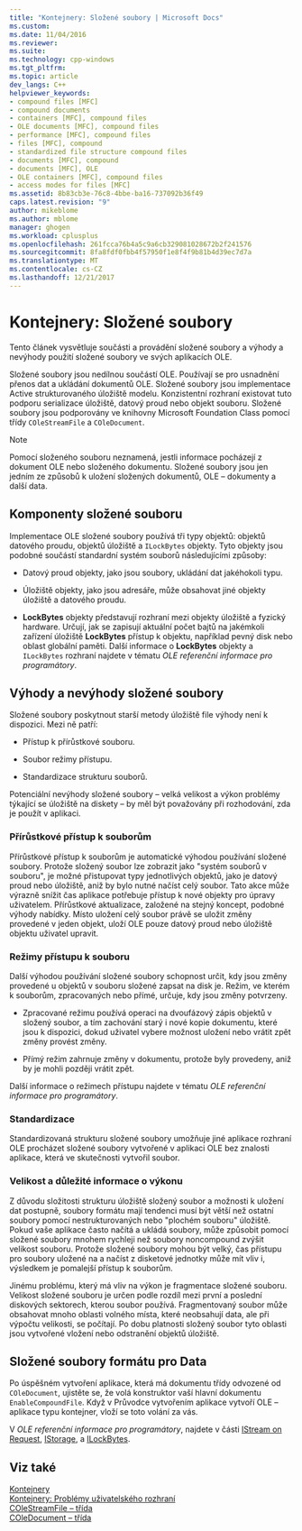 ```yaml
---
title: "Kontejnery: Složené soubory | Microsoft Docs"
ms.custom: 
ms.date: 11/04/2016
ms.reviewer: 
ms.suite: 
ms.technology: cpp-windows
ms.tgt_pltfrm: 
ms.topic: article
dev_langs: C++
helpviewer_keywords:
- compound files [MFC]
- compound documents
- containers [MFC], compound files
- OLE documents [MFC], compound files
- performance [MFC], compound files
- files [MFC], compound
- standardized file structure compound files
- documents [MFC], compound
- documents [MFC], OLE
- OLE containers [MFC], compound files
- access modes for files [MFC]
ms.assetid: 8b83cb3e-76c8-4bbe-ba16-737092b36f49
caps.latest.revision: "9"
author: mikeblome
ms.author: mblome
manager: ghogen
ms.workload: cplusplus
ms.openlocfilehash: 261fcca76b4a5c9a6cb329081028672b2f241576
ms.sourcegitcommit: 8fa8fdf0fbb4f57950f1e8f4f9b81b4d39ec7d7a
ms.translationtype: MT
ms.contentlocale: cs-CZ
ms.lasthandoff: 12/21/2017
---
```

# <a name="containers-compound-files"></a>Kontejnery: Složené soubory
Tento článek vysvětluje součásti a provádění složené soubory a výhody a nevýhody použití složené soubory ve svých aplikacích OLE.  
  
 Složené soubory jsou nedílnou součástí OLE. Používají se pro usnadnění přenos dat a ukládání dokumentů OLE. Složené soubory jsou implementace Active strukturovaného úložiště modelu. Konzistentní rozhraní existovat tuto podporu serializace úložiště, datový proud nebo objekt souboru. Složené soubory jsou podporovány ve knihovny Microsoft Foundation Class pomocí třídy `COleStreamFile` a `COleDocument`.  
  
> [!NOTE]
>  Pomocí složeného souboru neznamená, jestli informace pocházejí z dokument OLE nebo složeného dokumentu. Složené soubory jsou jen jedním ze způsobů k uložení složených dokumentů, OLE – dokumenty a další data.  
  
##  <a name="_core_components_of_a_compound_file"></a>Komponenty složené souboru  
 Implementace OLE složené soubory používá tři typy objektů: objektů datového proudu, objektů úložiště a `ILockBytes` objekty. Tyto objekty jsou podobné součástí standardní systém souborů následujícími způsoby:  
  
-   Datový proud objekty, jako jsou soubory, ukládání dat jakéhokoli typu.  
  
-   Úložiště objekty, jako jsou adresáře, může obsahovat jiné objekty úložiště a datového proudu.  
  
-   **LockBytes** objekty představují rozhraní mezi objekty úložiště a fyzický hardware. Určují, jak se zapisují aktuální počet bajtů na jakémkoli zařízení úložiště **LockBytes** přístup k objektu, například pevný disk nebo oblast globální paměti. Další informace o **LockBytes** objekty a `ILockBytes` rozhraní najdete v tématu *OLE referenční informace pro programátory*.  
  
##  <a name="_core_advantages_and_disadvantages_of_compound_files"></a>Výhody a nevýhody složené soubory  
 Složené soubory poskytnout starší metody úložiště file výhody není k dispozici. Mezi ně patří:  
  
-   Přístup k přírůstkové souboru.  
  
-   Soubor režimy přístupu.  
  
-   Standardizace strukturu souborů.  
  
 Potenciální nevýhody složené soubory – velká velikost a výkon problémy týkající se úložiště na diskety – by měl být považovány při rozhodování, zda je použít v aplikaci.  
  
###  <a name="_core_incremental_access_to_files"></a>Přírůstkové přístup k souborům  
 Přírůstkové přístup k souborům je automatické výhodou používání složené soubory. Protože složený soubor lze zobrazit jako "systém souborů v souboru", je možné přistupovat typy jednotlivých objektů, jako je datový proud nebo úložiště, aniž by bylo nutné načíst celý soubor. Tato akce může výrazně snížit čas aplikace potřebuje přístup k nové objekty pro úpravy uživatelem. Přírůstkové aktualizace, založené na stejný koncept, podobné výhody nabídky. Místo uložení celý soubor právě se uložit změny provedené v jeden objekt, uloží OLE pouze datový proud nebo úložiště objektu uživatel upravit.  
  
###  <a name="_core_file_access_modes"></a>Režimy přístupu k souboru  
 Další výhodou používání složené soubory schopnost určit, kdy jsou změny provedené u objektů v souboru složené zapsat na disk je. Režim, ve kterém k souborům, zpracovaných nebo přímé, určuje, kdy jsou změny potvrzeny.  
  
-   Zpracované režimu používá operaci na dvoufázový zápis objektů v složený soubor, a tím zachování starý i nové kopie dokumentu, které jsou k dispozici, dokud uživatel vybere možnost uložení nebo vrátit zpět změny provést změny.  
  
-   Přímý režim zahrnuje změny v dokumentu, protože byly provedeny, aniž by je mohli později vrátit zpět.  
  
 Další informace o režimech přístupu najdete v tématu *OLE referenční informace pro programátory*.  
  
###  <a name="_core_standardization"></a>Standardizace  
 Standardizovaná strukturu složené soubory umožňuje jiné aplikace rozhraní OLE procházet složené soubory vytvořené v aplikaci OLE bez znalosti aplikace, která ve skutečnosti vytvořil soubor.  
  
###  <a name="_core_size_and_performance_considerations"></a>Velikost a důležité informace o výkonu  
 Z důvodu složitosti strukturu úložiště složený soubor a možnosti k uložení dat postupně, soubory formátu mají tendenci musí být větší než ostatní soubory pomocí nestrukturovaných nebo "plochém souboru" úložiště. Pokud vaše aplikace často načítá a ukládá soubory, může způsobit pomocí složené soubory mnohem rychleji než soubory noncompound zvýšit velikost souboru. Protože složené soubory mohou být velký, čas přístupu pro soubory uložené na a načíst z disketové jednotky může mít vliv i, výsledkem je pomalejší přístup k souborům.  
  
 Jinému problému, který má vliv na výkon je fragmentace složené souboru. Velikost složené souboru je určen podle rozdíl mezi první a poslední diskových sektorech, kterou soubor používá. Fragmentovaný soubor může obsahovat mnoho oblasti volného místa, které neobsahují data, ale při výpočtu velikosti, se počítají. Po dobu platnosti složený soubor tyto oblasti jsou vytvořené vložení nebo odstranění objektů úložiště.  
  
##  <a name="_core_using_compound_files_format_for_your_data"></a>Složené soubory formátu pro Data  
 Po úspěšném vytvoření aplikace, která má dokumentu třídy odvozené od `COleDocument`, ujistěte se, že volá konstruktor vaší hlavní dokumentu `EnableCompoundFile`. Když v Průvodce vytvořením aplikace vytvoří OLE – aplikace typu kontejner, vloží se toto volání za vás.  
  
 V *OLE referenční informace pro programátory*, najdete v části [IStream on Request](http://msdn.microsoft.com/library/windows/desktop/aa380034), [IStorage](http://msdn.microsoft.com/library/windows/desktop/aa380015), a [ILockBytes](http://msdn.microsoft.com/library/windows/desktop/aa379238).  
  
## <a name="see-also"></a>Viz také  
 [Kontejnery](../mfc/containers.md)   
 [Kontejnery: Problémy uživatelského rozhraní](../mfc/containers-user-interface-issues.md)   
 [COleStreamFile – třída](../mfc/reference/colestreamfile-class.md)   
 [COleDocument – třída](../mfc/reference/coledocument-class.md)
